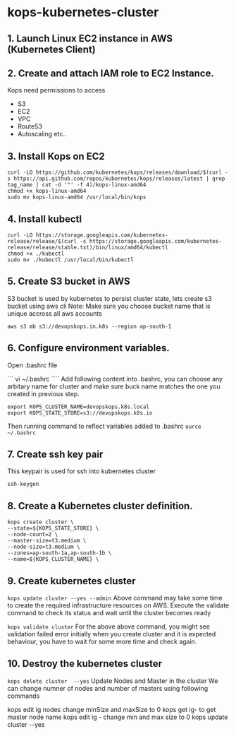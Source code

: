 # kops-kubernetes-cluster
## 1. Launch Linux EC2 instance in AWS (Kubernetes Client)
## 2. Create and attach IAM role to EC2 Instance.
Kops need permissions to access
-	S3
-	EC2
-	VPC
-	Route53
-	Autoscaling
	etc..
## 3. Install Kops on EC2
```
curl -LO https://github.com/kubernetes/kops/releases/download/$(curl -s https://api.github.com/repos/kubernetes/kops/releases/latest | grep tag_name | cut -d '"' -f 4)/kops-linux-amd64
chmod +x kops-linux-amd64
sudo mv kops-linux-amd64 /usr/local/bin/kops
```
## 4. Install kubectl
```
curl -LO https://storage.googleapis.com/kubernetes-release/release/$(curl -s https://storage.googleapis.com/kubernetes-release/release/stable.txt)/bin/linux/amd64/kubectl
chmod +x ./kubectl
sudo mv ./kubectl /usr/local/bin/kubectl
```

## 5. Create S3 bucket in AWS
S3 bucket is used by kubernetes to persist cluster state, lets create s3 bucket using aws cli Note: Make sure you choose bucket name that is unique accross all aws accounts

``` aws s3 mb s3://devopskops.in.k8s --region ap-south-1 ```

## 6. Configure environment variables.
Open .bashrc file

```	vi ~/.bashrc  ````
Add following content into .bashrc, you can choose any arbitary name for cluster and make sure buck name matches the one you created in previous step.
```
export KOPS_CLUSTER_NAME=devopskops.k8s.local
export KOPS_STATE_STORE=s3://devopskops.k8s.in
```
Then running command to reflect variables added to .bashrc
``` ource ~/.bashrc  ```
	
## 7. Create ssh key pair
This keypair is used for ssh into kubernetes cluster

``` ssh-keygen ```
## 8. Create a Kubernetes cluster definition.
```
kops create cluster \
--state=${KOPS_STATE_STORE} \
--node-count=2 \
--master-size=t3.medium \
--node-size=t3.medium \
--zones=ap-south-1a,ap-south-1b \
--name=${KOPS_CLUSTER_NAME} \
```

## 9. Create kubernetes cluster
``` kops update cluster --yes --admin ```
Above command may take some time to create the required infrastructure resources on AWS. Execute the validate command to check its status and wait until the cluster becomes ready

``` kops validate cluster ```
For the above above command, you might see validation failed error initially when you create cluster and it is expected behaviour, you have to wait for some more time and check again.

## 10. Destroy the kubernetes cluster
``` kops delete cluster  --yes ```
Update Nodes and Master in the cluster
We can change numner of nodes and number of masters using following commands

   kops edit ig nodes change minSize and maxSize to 0
   kops get ig- to get master node name
   kops edit ig - change min and max size to 0
   kops update cluster --yes
